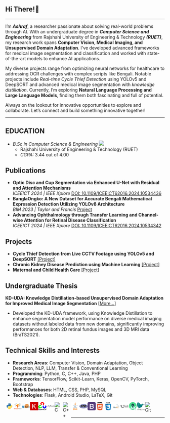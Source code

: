## Hi There!👋
---

I’m ***Ashraf***, a researcher passionate about solving real-world problems through AI. With an undergraduate degree in ***Computer Science and Engineering*** from Rajshahi University of Engineering & Technology ***(RUET)***, my research work spans **Computer Vision, Medical Imaging, and Unsupervised Domain Adaptation**. I've developed advanced frameworks for medical image segmentation and classification and worked with state-of-the-art models to enhance AI applications.

My diverse projects range from optimizing neural networks for healthcare to addressing OCR challenges with complex scripts like Bengali. Notable projects include *Real-time Cycle Thief Detection* using YOLOv5 and DeepSORT and advanced medical image segmentation with *knowledge distillation*. Currently, I’m exploring **Natural Language Processing and Large Language Models**, finding them both fascinating and full of potential. 

Always on the lookout for innovative opportunities to explore and collaborate. Let’s connect and build something innovative together!

---

## EDUCATION 
- *B.Sc in Computer Science & Engineering* <img src="https://media.giphy.com/media/fYSnHlufseco8Fh93Z/giphy.gif" width="30">
  - Rajshahi University of Engineering & Technology (RUET)  
  - *CGPA:* 3.44 out of 4.00
 <!-- - *Duration:* 2019-2024

- *Higher Secondary School Certificate (HSC)*
  - Dhaka Residential Model College, Dhaka, Bangladesh
  - *GPA:* 5.00 out of 5.00
  - *Duration:* 2016-2018
- *Secondary School Certificate (SSC)*
  - Matlabgonj J.B. Pilot High School, Chandpur, Bangladesh
  - *GPA:* 5.00 out of 5.00  -->


## Publications

- **Optic Disc and Cup Segmentation via Enhanced U-Net with Residual and Attention Mechanisms**  
  *ICEEICT 2024 | IEEE Xplore* [DOI: 10.1109/ICEEICT62016.2024.10534436](https://doi.org/10.1109/ICEEICT62016.2024.10534436)  
- **BanglaOngko: A New Dataset for Accurate Bengali Mathematical Expression Detection Utilizing YOLOv8 Architecture**  
  *BIM 2023 | Taylor and Francis*  [Project](https://github.com/ashraf-ul-alam-amit/BanglaOngko)
- **Advancing Ophthalmology through Transfer Learning and Channel-wise Attention for Retinal Disease Classification**  
  *ICEEICT 2024 | IEEE Xplore* [DOI: 10.1109/ICEEICT62016.2024.10534342](https://doi.org/10.1109/ICEEICT62016.2024.10534342)  

## Projects

- **Cycle Thief Detection from Live CCTV Footage using YOLOv5 and DeepSORT**  [[Project]](https://github.com/ashraf-ul-alam-amit/cycle_theif)
- **Chronic Kidney Disease Prediction using Machine Learning**  [[Project]](https://github.com/ashraf-ul-alam-amit/cycle_theif)
- **Maternal and Child Health Care**  [[Project]](https://github.com/ashraf-ul-alam-amit/Maternal_Care) 
<!--
- **RSMS: Retail Store Management System**  [[Project]](https://github.com/ashraf-ul-alam-amit/Retail-Store-Management-System)
- **e-Doctor's Appointment**  [[Project]](https://github.com/ashraf-ul-alam-amit/eDoctor-sAppointment) -->

## Undergraduate Thesis

**KD-UDA: Knowledge Distillation-based Unsupervised Domain Adaptation for Improved Medical Image Segmentation**  [[More...](https://github.com/ashraf-ul-alam-amit/KD-UDA)]
- Developed the KD-UDA framework, using Knowledge Distillation to enhance segmentation model performance on diverse medical imaging datasets without labeled data from new domains, significantly improving performances for both 2D retinal fundus images and 3D MRI data (BraTS2021). 




## Technical Skills and Interests

- **Research Areas**: Computer Vision, Domain Adaptation, Object Detection, NLP, LLM, Transfer & Conventional Learning
- **Programming**: Python, C, C++, Java, PHP
- **Frameworks**: TensorFlow, Scikit-Learn, Keras, OpenCV, PyTorch, Bootstrap
- **Web & Databases**: HTML, CSS, PHP, MySQL
- **Technologies**: Flask, Android Studio, LaTeX, Git

<img align="left" alt="Python" width="26px" src="https://raw.githubusercontent.com/github/explore/master/topics/python/python.png" /> <img align="left" alt="TensorFlow" width="26px" src="https://raw.githubusercontent.com/github/explore/master/topics/tensorflow/tensorflow.png" /> <img align="left" alt="Scikit-Learn" width="26px" src="https://raw.githubusercontent.com/github/explore/master/topics/scikit-learn/scikit-learn.png" /> <img align="left" alt="Keras" width="26px" src="https://raw.githubusercontent.com/github/explore/master/topics/keras/keras.png" /> <img align="left" alt="OpenCV" width="26px" src="https://raw.githubusercontent.com/github/explore/master/topics/opencv/opencv.png" /> <img align="left" alt="PyTorch" width="26px" src="https://raw.githubusercontent.com/github/explore/master/topics/pytorch/pytorch.png" /><img align="left" alt="C" width="26px" src="https://raw.githubusercontent.com/jmnote/z-icons/master/svg/c.svg" /> <img align="left" alt="C++" width="26px" src="https://raw.githubusercontent.com/jmnote/z-icons/master/svg/cpp.svg" /> <img align="left" alt="Java" width="26px" src="https://raw.githubusercontent.com/github/explore/master/topics/java/java.png" /> <img align="left" alt="PHP" width="26px" src="https://raw.githubusercontent.com/github/explore/master/topics/php/php.png" />  <img align="left" alt="Bootstrap" width="26px" src="https://raw.githubusercontent.com/github/explore/master/topics/bootstrap/bootstrap.png" /> <img align="left" alt="HTML5" width="26px" src="https://raw.githubusercontent.com/github/explore/master/topics/html/html.png" /> <img align="left" alt="CSS3" width="26px" src="https://raw.githubusercontent.com/github/explore/master/topics/css/css.png" /> <img align="left" alt="MySQL" width="26px" src="https://raw.githubusercontent.com/github/explore/master/topics/mysql/mysql.png" /> <img align="left" alt="Flask" width="26px" src="https://raw.githubusercontent.com/github/explore/master/topics/flask/flask.png" /> <img align="left" alt="Android Studio" width="26px" src="https://raw.githubusercontent.com/github/explore/master/topics/android-studio/android-studio.png" /> <img align="left" alt="LaTeX" width="26px" src="https://raw.githubusercontent.com/github/explore/master/topics/latex/latex.png" /> <img align="left" alt="Git" width="26px" src="https://raw.githubusercontent.com/jmnote/z-icons/master/svg/git.svg" /> <br /> <br /> <hr />



<!--
### GitHub Stats

![Ashraf's GitHub Stats](https://github-readme-stats.vercel.app/api?username=ashraf-ul-alam-amit&count_private=true)
![Ashraf's GitHub Streak Stats](https://github-readme-streak-stats-peach.vercel.app?user=ashraf-ul-alam-amit)




**ashraf-ul-alam-amit/ashraf-ul-alam-amit** is a ✨ _special_ ✨ repository because its `README.md` (this file) appears on your GitHub profile.

Here are some ideas to get you started:

- 🔭 I’m currently working on ...
- 🌱 I’m currently learning ...
- 👯 I’m looking to collaborate on ...
- 🤔 I’m looking for help with ...
- 💬 Ask me about ...
- 📫 How to reach me: ...
- 😄 Pronouns: ...
- ⚡ Fun fact: ...
-->
